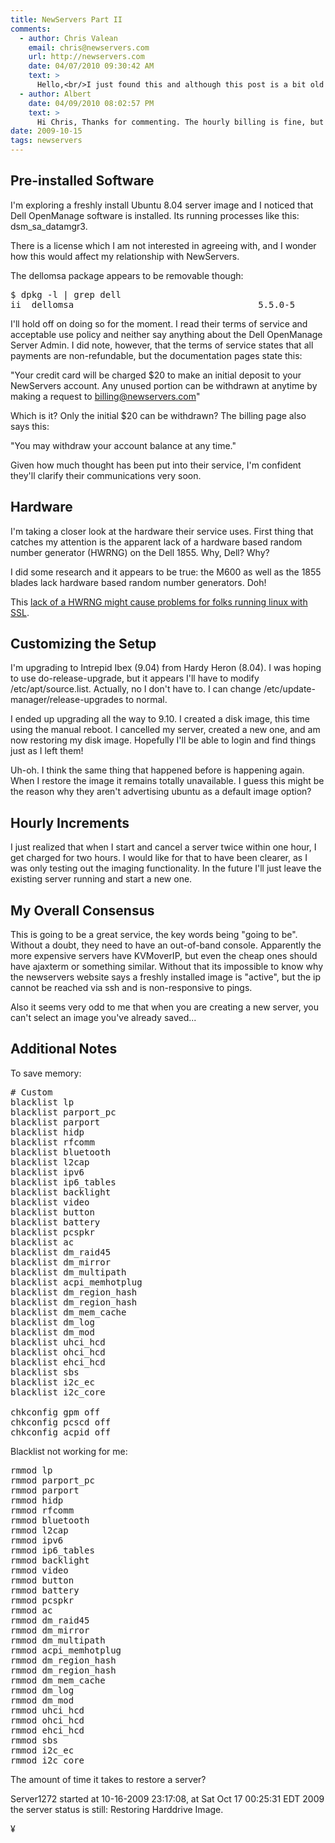 ```yaml
---
title: NewServers Part II
comments:
  - author: Chris Valean
    email: chris@newservers.com
    url: http://newservers.com
    date: 04/07/2010 09:30:42 AM
    text: >
      Hello,<br/>I just found this and although this post is a bit old by now I just wanted to clarify a few things in this post to make sure everything is clear.<br/><br/>DELL OMSA is a free monitoring tool which we use to monitor servers health and availability. Since it's a free product you don't have to worry about licensing or fees.<br/><br/>Regarding the imaging of an Ubuntu -any version- this is an issue of how Ubuntu distro handles the networking part - at first boot it creates a file which stores the MAC address of the active NIC. If you create & restore an image to another server the network will not work because of that file which must be manually removed just before you reboot to create the image. This is now a NewServers related issue.<br/><br/>Billing is done hourly, can't do by minute billing with real dedicated servers... :)<br/>Hourly is enough since we were the only ones in market offering this instead of monthly contracts.<br/><br/>For the KVM/ DELL iDRAC functionality - Large and above types have dedicated iDRAC interface but the DELL 1855 models have only a single KVM interface for all servers in a chassis, so we cannot offer dedicated KVM access for 1855 model, only by request and for a limited ammount of time.<br/><br/>This should be it for now, if you have any questions or want to clarify something I recommend contacting us on Live chat or send us a ticket.<br/>Regards,<br/>Chris Valean<br/>MCSA, MCITP, MCTS, Tech Support Team<br/>NewServers Inc. <a href="http://newservers.com" rel="nofollow">http://newservers.com</a>
  - author: Albert
    date: 04/09/2010 08:02:57 PM
    text: >
      Hi Chris, Thanks for commenting. The hourly billing is fine, but if I recall correctly, by stopping and starting my servers twice within one hour, I was billed for two hours. I'd have to check to confirm that, but its didn't seem to make sense at the time.<br/><br/>I only use my NewServers account occasionally at this time, but overall, I think NewServers is an important and unique offering in the hosting marketplace.
date: 2009-10-15
tags: newservers
---
```

**Pre-installed Software**
-----------------------------------

I'm exploring a freshly install Ubuntu 8.04 server image and I noticed that Dell OpenManage software is installed. Its running processes like this: dsm_sa_datamgr3.

There is a license which I am not interested in agreeing with, and I wonder how this would affect my relationship with NewServers.

The dellomsa package appears to be removable though:
<pre>
$ dpkg -l | grep dell
ii  dellomsa                                   5.5.0-5                     Dell OpenManage Server Administrator 5.
</pre>

I'll hold off on doing so for the moment. I read their terms of service and acceptable use policy and neither say anything about the Dell OpenManage Server Admin. I did note, however, that the terms of service states that all payments are non-refundable, but the documentation pages state this:

"Your credit card will be charged $20 to make an initial deposit to your NewServers account. Any unused portion can be withdrawn at anytime by making a request to billing@newservers.com"

Which is it? Only the initial $20 can be withdrawn? The billing page also says this:

"You may withdraw your account balance at any time."

Given how much thought has been put into their service, I'm confident they'll clarify their communications very soon.

**Hardware**
------------------

I'm taking a closer look at the hardware their service uses. First thing that catches my attention is the apparent lack of a hardware based random number generator (HWRNG) on the Dell 1855. Why, Dell? Why?

I did some research and it appears to be true: the M600 as well as the 1855 blades lack hardware based random number generators. Doh!

This [lack of a HWRNG might cause problems for folks running linux with SSL](http://www.docunext.com/wiki/Linux_and_entropy).

**Customizing the Setup**
-------------------------------------

I'm upgrading to Intrepid Ibex (9.04) from Hardy Heron (8.04). I was hoping to use do-release-upgrade, but it appears I'll have to modify /etc/apt/source.list. Actually, no I don't have to. I can change /etc/update-manager/release-upgrades to normal.

I ended up upgrading all the way to 9.10. I created a disk image, this time using the manual reboot. I cancelled my server, created a new one, and am now restoring my disk image. Hopefully I'll be able to login and find things just as I left them!

Uh-oh. I think the same thing that happened before is happening again. When I restore the image it remains totally unavailable. I guess this might be the reason why they aren't advertising ubuntu as a default image option?

**Hourly Increments**
-------------------------------
I just realized that when I start and cancel a server twice within one hour, I get charged for two hours. I would like for that to have been clearer, as I was only testing out the imaging functionality. In the future I'll just leave the existing server running and start a new one.

**My Overall Consensus**
------------------------------------
This is going to be a great service, the key words being "going to be". Without a doubt, they need to have an out-of-band console. Apparently the more expensive servers have KVMoverIP, but even the cheap ones should have ajaxterm or something similar. Without that its impossible to know why the newservers website says a freshly installed image is "active", but the ip cannot be reached via ssh and is non-responsive to pings.

Also it seems very odd to me that when you are creating a new server, you can't select an image you've already saved...

**Additional Notes**
----------------------------

To save memory:
<pre>
# Custom
blacklist lp
blacklist parport_pc
blacklist parport
blacklist hidp
blacklist rfcomm
blacklist bluetooth
blacklist l2cap
blacklist ipv6
blacklist ip6_tables
blacklist backlight
blacklist video
blacklist button
blacklist battery
blacklist pcspkr
blacklist ac
blacklist dm_raid45
blacklist dm_mirror
blacklist dm_multipath
blacklist acpi_memhotplug
blacklist dm_region_hash
blacklist dm_region_hash
blacklist dm_mem_cache
blacklist dm_log
blacklist dm_mod
blacklist uhci_hcd
blacklist ohci_hcd
blacklist ehci_hcd
blacklist sbs
blacklist i2c_ec
blacklist i2c_core

chkconfig gpm off
chkconfig pcscd off
chkconfig acpid off
</pre>

Blacklist not working for me:
<pre>
rmmod lp
rmmod parport_pc
rmmod parport
rmmod hidp
rmmod rfcomm
rmmod bluetooth
rmmod l2cap
rmmod ipv6
rmmod ip6_tables
rmmod backlight
rmmod video
rmmod button
rmmod battery
rmmod pcspkr
rmmod ac
rmmod dm_raid45
rmmod dm_mirror
rmmod dm_multipath
rmmod acpi_memhotplug
rmmod dm_region_hash
rmmod dm_region_hash
rmmod dm_mem_cache
rmmod dm_log
rmmod dm_mod
rmmod uhci_hcd
rmmod ohci_hcd
rmmod ehci_hcd
rmmod sbs
rmmod i2c_ec
rmmod i2c_core
</pre>

The amount of time it takes to restore a server?

Server1272 started at 10-16-2009 23:17:08, at Sat Oct 17 00:25:31 EDT 2009 the server status is still: Restoring Harddrive Image.

¥

